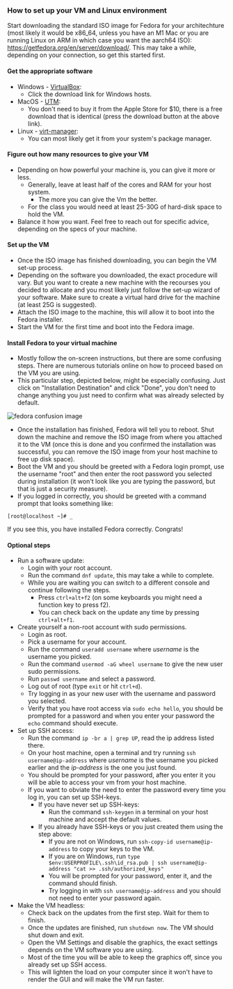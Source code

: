 ### How to set up your VM and Linux environment
Start downloading the standard ISO image for Fedora for your architechture (most likely it would be x86_64, unless you have an M1 Mac or you are running Linux on ARM in which case you want the aarch64 ISO): <https://getfedora.org/en/server/download/>. This may take a while, depending on your connection, so get this started first.

#### Get the appropriate software
* Windows - [VirtualBox](https://www.virtualbox.org/wiki/Downloads):
  * Click the download link for Windows hosts.
* MacOS - [UTM](https://mac.getutm.app/):
  * You don't need to buy it from the Apple Store for $10, there is a free download that is identical (press the download button at the above link).
* Linux - [virt-manager](https://virt-manager.org/):
  * You can most likely get it from your system's package manager.

#### Figure out how many resources to give your VM
* Depending on how powerful your machine is, you can give it more or less.
  * Generally, leave at least half of the cores and RAM for your host system.
    * The more you can give the Vm the better.
  * For the class you would need at least 25-30G of hard-disk space to hold the VM.
* Balance it how you want. Feel free to reach out for specific advice, depending on the specs of your machine.

#### Set up the VM
* Once the ISO image has finished downloading, you can begin the VM set-up process.
* Depending on the software you downloaded, the exact procedure will vary. But you want to create a new machine with the recourses you decided to allocate and you most likely just follow the set-up wizard of your software. Make sure to create a virtual hard drive for the machine (at least 25G is suggested).
* Attach the ISO image to the machine, this will allow it to boot into the Fedora installer.
* Start the VM for the first time and boot into the Fedora image.

#### Install Fedora to your virtual machine
* Mostly follow the on-screen instructions, but there are some confusing steps. There are numerous tutorials online on how to proceed based on the VM you are using.
* This particular step, depicted below, might be especially confusing. Just click on "Installation Destination" and click "Done", you don't need to change anything you just need to confirm what was already selected by default.

<img alt="fedora confusion image" src="/images/fedora_confusion.png"></img>

* Once the installation has finished, Fedora will tell you to reboot. Shut down the machine and remove the ISO image from where you attached it to the VM (once this is done and you confirmed the installation was successful, you can remove the ISO image from your host machine to free up disk space).
* Boot the VM and you should be greeted with a Fedora login prompt, use the username "root" and then enter the root password you selected during installation (it won't look like you are typing the password, but that is just a security measure).
* If you logged in correctly, you should be greeted with a command prompt that looks something like:
```
[root@localhost ~]# _
``` 
If you see this, you have installed Fedora correctly. Congrats!

#### Optional steps
* Run a software update:
  * Login with your root account.
  * Run the command `dnf update`, this may take a while to complete.
  * While you are waiting you can switch to a different console and continue following the steps.
    * Press `ctrl+alt+f2` (on some keyboards you might need a function key to press f2).
    * You can check back on the update any time by pressing `ctrl+alt+f1`.
* Create yourself a non-root account with sudo permissions.
  * Login as root.
  * Pick a username for your account.  
  * Run the command `useradd username` where *username* is the username you picked.
  * Run the command `usermod -aG wheel username` to give the new user sudo permissions.
  * Run `passwd username` and select a password.
  * Log out of root (type `exit` or hit `ctrl+d`).
  * Try logging in as your new user with the username and password you selected.
  * Verify that you have root access via `sudo echo hello`, you should be prompted for a password and when you enter your password the `echo` command should execute.
* Set up SSH access:
  * Run the command `ip -br a | grep UP`, read the ip address listed there.
  * On your host machine, open a terminal and try running `ssh username@ip-address` where *username* is the username you picked earlier and the *ip-address* is the one you just found.
  * You should be prompted for your password, after you enter it you will be able to access your vm from your host machine.
  * If you want to obviate the need to enter the password every time you log in, you can set up SSH-keys.
    * If you have never set up SSH-keys: 
      * Run the command `ssh-keygen` in a terminal on your host machine and accept the default values.
    * If you already have SSH-keys or you just created them using the step above:
      * If you are not on Windows, run `ssh-copy-id username@ip-address` to copy your keys to the VM.
      * If you are on Windows, run `type $env:USERPROFILE\.ssh\id_rsa.pub | ssh username@ip-address "cat >> .ssh/authorized_keys"`
      * You will be prompted for your password, enter it, and the command should finish.
      * Try logging in with `ssh username@ip-address` and you should not need to enter your password again.
* Make the VM headless:
  * Check back on the updates from the first step. Wait for them to finish.
  * Once the updates are finished, run `shutdown now`. The VM should shut down and exit.
  * Open the VM Settings and disable the graphics, the exact settings depends on the VM software you are using.
  * Most of the time you will be able to keep the graphics off, since you already set up SSH access.
  * This will lighten the load on your computer since it won't have to render the GUI and will make the VM run faster.
